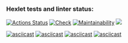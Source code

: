 ### Hexlet tests and linter status:
[![Actions Status](https://github.com/GriNiki/python-project-50/workflows/hexlet-check/badge.svg)](https://github.com/GriNiki/python-project-50/actions) [![Check](https://github.com/GriNiki/python-project-50/actions/workflows/check.yml/badge.svg)](https://github.com/GriNiki/python-project-50/actions/workflows/check.yml) [![Maintainability](https://api.codeclimate.com/v1/badges/64413cab632464917313/maintainability)](https://codeclimate.com/github/GriNiki/python-project-50/maintainability) <a href="https://codeclimate.com/github/GriNiki/python-project-50/test_coverage"><img src="https://api.codeclimate.com/v1/badges/64413cab632464917313/test_coverage" /></a>

[![asciicast](https://asciinema.org/a/hygTP2WgvFAUU472pkszM5V7S.svg)](https://asciinema.org/a/hygTP2WgvFAUU472pkszM5V7S)
[![asciicast](https://asciinema.org/a/MJvF0KtwnO0KzsHmiupReomSU.svg)](https://asciinema.org/a/MJvF0KtwnO0KzsHmiupReomSU)
[![asciicast](https://asciinema.org/a/jOFYipWUsJvwrsjEL7eRG5u1C.svg)](https://asciinema.org/a/jOFYipWUsJvwrsjEL7eRG5u1C)
[![asciicast](https://asciinema.org/a/o5VqFO4TW2Eyufp3KbqYIRZ4p.svg)](https://asciinema.org/a/o5VqFO4TW2Eyufp3KbqYIRZ4p)